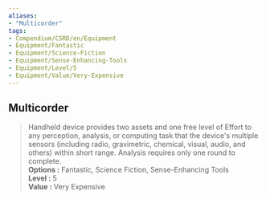 ```yaml
---
aliases:
- "Multicorder"
tags:
- Compendium/CSRD/en/Equipment
- Equipment/Fantastic
- Equipment/Science-Fiction
- Equipment/Sense-Enhancing-Tools
- Equipment/Level/5
- Equipment/Value/Very-Expensive
---
```


  
## Multicorder  
  
>Handheld device provides two assets and one free level of Effort to any perception, analysis, or computing task that the device's multiple sensors (including radio, gravimetric, chemical, visual, audio, and others) within short range. Analysis requires only one round to complete.  
> **Options :** Fantastic, Science Fiction, Sense-Enhancing Tools  
> **Level :** 5  
> **Value :** Very Expensive